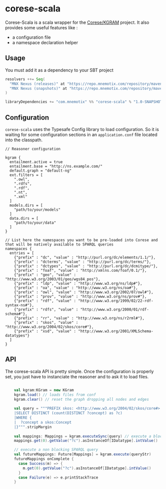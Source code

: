 # corese-scala

Corese-Scala is a scala wrapper for the [Corese/KGRAM](https://github.com/Wimmics/corese) project.
It also provides some useful features like :
* a configuration file
* a namespace declaration helper

## Usage

You must add it as a dependency to your SBT project

```scala
resolvers ++= Seq(
  "MNX Nexus (releases)" at "https://repo.mnemotix.com/repository/maven-releases/",
  "MNX Nexus (snapshots)" at "https://repo.mnemotix.com/repository/maven-snapshots/"
)

libraryDependencies += "com.mnemotix" %% "corese-scala" % "1.0-SNAPSHOT"

```

## Configuration
`corese-scala` uses the Typesafe Config library to load configuration.
So it is waiting for some configuration sections in an `application.conf` file located into the classpath.

```
// Reasoner configuration

kgram {
  entailment.active = true
  entailment.base = "http://ns.example.com/"
  default.graph = "default-ng"
  ext.filters = [
    ".owl",
    ".rdfs",
    ".rdf",
    ".nt",
    ".xml"
  ]
  models.dirs = [
    "path/to/your/models"
  ]
  data.dirs = [
    "path/to/your/data"
  ]
}

// List here the namespaces you want to be pre-loaded into Corese and that will be natively available to SPARQL queries
namespaces {
  entries = [
    {"prefix" : "dc", "value" : "http://purl.org/dc/elements/1.1/"},
    {"prefix" : "dcterms", "value" : "http://purl.org/dc/terms/"},
    {"prefix" : "dctypes", "value" : "http://purl.org/dc/dcmitype/"},
    {"prefix" : "foaf", "value" : "http://xmlns.com/foaf/0.1/"},
    {"prefix" : "geo", "value" : "http://www.w3.org/2003/01/geo/wgs84_pos"},
    {"prefix" : "ldp", "value" : "http://www.w3.org/ns/ldp#"},
    {"prefix" : "oa", "value" : "http://www.w3.org/ns/oa#"},
    {"prefix" : "owl", "value" : "http://www.w3.org/2002/07/owl#"},
    {"prefix" : "prov", "value" : "http://www.w3.org/ns/prov#"},
    {"prefix" : "rdf", "value" : "http://www.w3.org/1999/02/22-rdf-syntax-ns#"},
    {"prefix" : "rdfs", "value" : "http://www.w3.org/2000/01/rdf-schema#"},
    {"prefix" : "rr", "value" : "http://www.w3.org/ns/r2rml#"},
    {"prefix" : "skos", "value" : "http://www.w3.org/2004/02/skos/core#"},
    {"prefix" : "xsd", "value" : "http://www.w3.org/2001/XMLSchema-datatypes"}
  ]
}

```

## API

The corese-scala API is pretty simple.
Once the configuration is properly set, you just have to instanciate the reasoner and to ask it to load files.

```scala

    val kgram:KGram = new KGram
    kgram.load() // loads files from conf
    kgram.clear() // reset the graph dropping all nodes and edges
    
    val query = """PREFIX skos: <http://www.w3.org/2004/02/skos/core#>
    |SELECT DISTINCT (count(DISTINCT ?concept) as ?c)
    |WHERE {
    |  ?concept a skos:Concept
    |}""".stripMargin
    
    val mappings: Mappings = kgram.executeSync(query) // execute a blocking SPARQL query
    mappings.get(0).getValue("?c").asInstanceOf[IDatatype].intValue()

    // execute a non blocking SPARQL query
    val futureMappings: Future[Mappings] = kgram.execute(queryStr)
    futureMappings onComplete {
      case Success(m) => {
        m.get(0).getValue("?c").asInstanceOf[IDatatype].intValue()
      }
      case Failure(e) => e.printStackTrace
    }
 
```